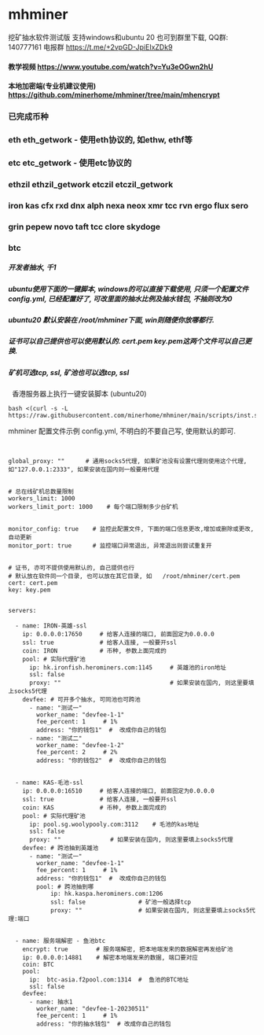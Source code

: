 # mhminer
挖矿抽水软件测试版  支持windows和ubuntu 20
也可到群里下载, QQ群: 140777161
电报群 https://t.me/+2vpGD-JpiEIxZDk9

#### 教学视频  https://www.youtube.com/watch?v=Yu3eOGwn2hU

#### 本地加密端(专业机建议使用)  https://github.com/minerhome/mhminer/tree/main/mhencrypt
 

###  已完成币种
###  eth eth_getwork - 使用eth协议的, 如ethw, ethf等
###  etc etc_getwork - 使用etc协议的
###  ethzil ethzil_getwork etczil etczil_getwork
###  iron kas cfx rxd dnx alph nexa neox xmr tcc rvn ergo flux sero
###  grin pepew novo taft tcc clore skydoge
###  btc



##### 开发者抽水,  千1


##### ubuntu使用下面的一键脚本, windows的可以直接下载使用, 只须一个配置文件config.yml, 已经配置好了, 可改里面的抽水比例及抽水钱包, 不抽则改为0
##### ubuntu20 默认安装在 /root/mhminer下面,  win则随便你放哪都行.
##### 证书可以自己提供也可以使用默认的. cert.pem  key.pem这两个文件可以自己更换.

##### 矿机可选tcp, ssl, 矿池也可以选tcp, ssl 



&nbsp; 香港服务器上执行一键安装脚本 (ubuntu20)
```
bash <(curl -s -L https://raw.githubusercontent.com/minerhome/mhminer/main/scripts/inst.sh)

```






mhminer 配置文件示例  config.yml,  不明白的不要自己写, 使用默认的即可.

```


global_proxy: ""      # 通用socks5代理, 如果矿池没有设置代理则使用这个代理, 如"127.0.0.1:2333", 如果安装在国内则一般要用代理


# 总在线矿机总数量限制
workers_limit: 1000
workers_limit_port: 1000    # 每个端口限制多少台矿机


monitor_config: true    # 监控此配置文件, 下面的端口信息更改,增加或删除或更改, 自动更新
monitor_port: true      # 监控端口异常退出, 异常退出则尝试重复开


# 证书, 亦可不提供使用默认的, 自己提供也行
# 默认放在软件同一个目录, 也可以放在其它目录, 如   /root/mhminer/cert.pem
cert: cert.pem
key: key.pem


servers:

  - name: IRON-英雄-ssl
    ip: 0.0.0.0:17650     # 给客人连接的端口, 前面固定为0.0.0.0
    ssl: true             # 给客人连接, 一般要开ssl
    coin: IRON            # 币种, 参数上面完成的
    pool: # 实际代理矿池
      ip: hk.ironfish.herominers.com:1145     # 英雄池的iron地址
      ssl: false                
      proxy: ""                               # 如果安装在国内, 则这里要填上socks5代理
    devfee: # 可开多个抽水, 可同池也可跨池
      - name: "测试一"
        worker_name: "devfee-1-1"
        fee_percent: 1     # 1%
        address: "你的钱包1"  #  改成你自己的钱包
      - name: "测试二"
        worker_name: "devfee-1-2"
        fee_percent: 2     # 2%
        address: "你的钱包2"  #  改成你自己的钱包


  - name: KAS-毛池-ssl
    ip: 0.0.0.0:16510     # 给客人连接的端口, 前面固定为0.0.0.0
    ssl: true             # 给客人连接, 一般要开ssl
    coin: KAS             # 币种, 参数上面完成的
    pool: # 实际代理矿池
      ip: pool.sg.woolypooly.com:3112    # 毛池的kas地址
      ssl: false
      proxy: ""              # 如果安装在国内, 则这里要填上socks5代理
    devfee: # 跨池抽到英雄池
      - name: "测试一"
        worker_name: "devfee-1-1"
        fee_percent: 1     # 1%
        address: "你的钱包1"  #  改成你自己的钱包
        pool: # 跨池抽到哪
            ip: hk.kaspa.herominers.com:1206
            ssl: false               # 矿池一般选择tcp
            proxy: ""                # 如果安装在国内, 则这里要填上socks5代理:端口


  - name: 服务端解密 - 鱼池btc
    encrypt: true        # 服务端解密, 把本地端发来的数据解密再发给矿池
    ip: 0.0.0.0:14881    # 解密本地端发来的数据, 端口要对应
    coin: BTC
    pool:            
      ip:  btc-asia.f2pool.com:1314  #  鱼池的BTC地址
      ssl: false
    devfee: 
      - name: 抽水1                
        worker_name: "devfee-1-20230511"
        fee_percent: 1     # 1%
        address: "你的抽水钱包"  # 改成你自己的钱包




```

